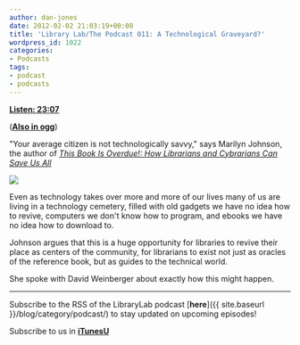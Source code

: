 ```yaml
---
author: dan-jones
date: 2012-02-02 21:03:19+00:00
title: 'Library Lab/The Podcast 011: A Technological Graveyard?'
wordpress_id: 1022
categories:
- Podcasts
tags:
- podcast
- podcasts
---
```


[**Listen: 23:07**](https://lil-blog-media.s3.amazonaws.com/podcast/2012-02-02_marilynjohnson.mp3)

([**Also in ogg**](https://lil-blog-media.s3.amazonaws.com/podcast/2012-02-02_marilynjohnson.ogg))

"Your average citizen is not technologically savvy," says Marilyn Johnson, the author of [_This Book Is Overdue!: How Librarians and Cybrarians Can Save Us All_](http://www.marilynjohnson.net/_i_this_book_is_overdue___i__89022.htm)

![](http://img2.imagesbn.com/images/103450000/103453946.jpg)

Even as technology takes over more and more of our lives many of us are living in a technology cemetery, filled with old gadgets we have no idea how to revive, computers we don't know how to program, and ebooks we have no idea how to download to.

Johnson argues that this is a huge opportunity for libraries to revive their place as centers of the community, for librarians to exist not just as oracles of the reference book, but as guides to the technical world.

She spoke with David Weinberger about exactly how this might happen.

___

Subscribe to the RSS of the LibraryLab podcast [**here**]({{ site.baseurl }}/blog/category/podcast/) to stay updated on upcoming episodes!

Subscribe to us in **[iTunesU](http://itunes.apple.com/WebObjects/MZStore.woa/wa/viewPodcast?id=457060447)**

